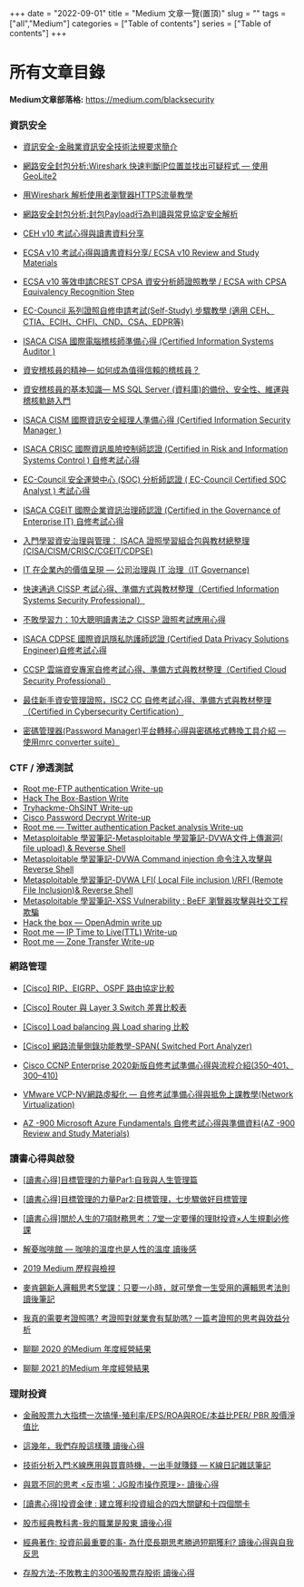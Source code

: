 +++
date = "2022-09-01"
title = "Medium 文章一覽(置頂)"
slug = "" 
tags = ["all","Medium"]
categories = ["Table of contents"]
series = ["Table of contents"]
+++

# 所有文章目錄

**Medium文章部落格:** https://medium.com/blacksecurity


### 資訊安全

- [資訊安全-金融業資訊安全技術法規要求簡介](https://medium.com/blacksecurity/資訊安全-金融業資訊安全技術法規要求簡介-d3bb8d66a308)

- [網路安全封包分析:Wireshark 快速判斷IP位置並找出可疑程式 — 使用GeoLite2](https://medium.com/blacksecurity/securityanalysiswithwireshark1-51b4a54ba483)

- [用Wireshark 解析使用者瀏覽器HTTPS流量教學](https://medium.com/blacksecurity/%E7%94%A8wireshark-%E8%A7%A3%E6%9E%90%E4%BD%BF%E7%94%A8%E8%80%85%E7%80%8F%E8%A6%BD%E5%99%A8https%E6%B5%81%E9%87%8F%E6%95%99%E5%AD%B8-8c15948f38fd)

- [網路安全封包分析:封包Payload行為判讀與常見協定安全解析](https://medium.com/blacksecurity/%E7%B6%B2%E8%B7%AF%E5%AE%89%E5%85%A8%E5%B0%81%E5%8C%85%E5%88%86%E6%9E%90-%E5%B0%81%E5%8C%85%E8%A1%8C%E7%82%BA%E5%88%A4%E8%AE%80%E8%88%87%E5%B8%B8%E8%A6%8B%E5%8D%94%E5%AE%9A%E8%A7%A3%E6%9E%90-e8687c538b20)

- [CEH v10 考試心得與讀書資料分享](https://medium.com/blacksecurity/ceh-v10-%E8%80%83%E8%A9%A6%E5%BF%83%E5%BE%97%E8%88%87%E8%AE%80%E6%9B%B8%E8%B3%87%E6%96%99%E5%88%86%E4%BA%AB-4598422fc644)

- [ECSA v10 考試心得與讀書資料分享/ ECSA v10 Review and Study Materials](https://medium.com/blacksecurity/ecsa-v10-1ec76c0eb7d4)

- [ECSA v10 等效申請CREST CPSA 資安分析師證照教學 / ECSA with CPSA Equivalency Recognition Step](https://medium.com/blacksecurity/crestcpsa-5a07e25e7da3)

- [EC-Council 系列證照自修申請考試(Self-Study) 步驟教學 (適用 CEH、CTIA、ECIH、CHFI、CND、CSA、EDPR等)](https://medium.com/blacksecurity/ec-council-selfstudy-e98c93223271)

- [ISACA CISA 國際電腦稽核師準備心得 (Certified Information Systems Auditor )](https://medium.com/blacksecurity/isaca-cisa-study-7e145bb42f02)

- [資安稽核員的精神— 如何成為值得信賴的稽核員？](https://medium.com/blacksecurity/goodauditor-134c07fdf0d0)

- [資安稽核員的基本知識— MS SQL Server (資料庫)的備份、安全性、維運與稽核軌跡入門](https://medium.com/blacksecurity/mssqlserveraudit-1eb142f5bd2d)

- [ISACA CISM 國際資訊安全經理人準備心得 (Certified Information Security Manager )](https://medium.com/blacksecurity/isaca-cism-833c4f9f8e16)

- [ISACA CRISC 國際資訊風險控制師認證 (Certified in Risk and Information Systems Control ) 自修考試心得](https://medium.com/blacksecurity/isaca-crisc-e64b1a3fda19)

- [EC-Council 安全運營中心 (SOC) 分析師認證 ( EC-Council Certified SOC Analyst ) 考試心得](https://medium.com/blacksecurity/soc-analyst-770141c5de8e)

- [ISACA CGEIT 國際企業資訊治理師認證 (Certified in the Governance of Enterprise IT) 自修考試心得](https://medium.com/blacksecurity/isaca-cgeit-cb171cf81c08)

- [入門學習資安治理與管理： ISACA 證照學習組合包與教材總整理 (CISA/CISM/CRISC/CGEIT/CDPSE)](https://medium.com/blacksecurity/cybersecurity-isaca-governance-4d81fd50ec91)

- [IT 在企業內的價值呈現 — 公司治理與 IT 治理（IT Governance)](https://medium.com/blacksecurity/it-governance-acf64c3a4580)

- [快速通過 CISSP 考試心得、準備方式與教材整理（Certified Information Systems Security Professional）](https://medium.com/blacksecurity/cissp-8ff31adf79e0)

- [不敗學習力：10大聰明讀書法之 CISSP 證照考試應用心得](https://medium.com/blacksecurity/study-methods-150492baf20f)

- [ISACA CDPSE 國際資訊隱私防護師認證 (Certified Data Privacy Solutions Engineer)自修考試心得](https://medium.com/blacksecurity/isaca-cdpse-8c6ebaeb58e3)

- [CCSP 雲端資安專家自修考試心得、準備方式與教材整理（Certified Cloud Security Professional）](https://medium.com/blacksecurity/ccsp-雲端資安專家自修考試心得-準備方式與教材整理-certified-cloud-security-professional-a3dccf22136d)

- [最佳新手資安管理證照，ISC2 CC 自修考試心得、準備方式與教材整理（Certified in Cybersecurity Certification）](https://medium.com/blacksecurity/cc-cbcfc9b842b5)

- [密碼管理器(Password Manager)平台轉移心得與密碼格式轉換工具介紹 — 使用mrc converter suite）](https://medium.com/blacksecurity/passwordmanager-21e115f2f59b)

### CTF / 滲透測試

- [Root me-FTP authentication Write-up](https://medium.com/blacksecurity/root-me-ftp-authentication-write-up-5a44532bac47)
- [Hack The Box-Bastion Write](https://medium.com/blacksecurity/hack-the-box-bastion-write-up-ecf05ae4572a)
- [Tryhackme-OhSINT Write-up](https://medium.com/blacksecurity/tryhackme-ohsint-write-up-5d6945e36756)
- [Cisco Password Decrypt Write-up](https://medium.com/blacksecurity/root-me-cisco-password-decrypt-write-up-3b4beb890a76)
- [Root me — Twitter authentication Packet analysis Write-up](https://medium.com/blacksecurity/root-me-twitter-authentication-packet-analysis-write-up-f54f146bc52d)
- [Metasploitable 學習筆記-Metasploitable 學習筆記-DVWA文件上傳漏洞( file upload) & Reverse Shell](https://medium.com/blacksecurity/metasploitable-%E5%AD%B8%E7%BF%92%E7%AD%86%E8%A8%98-web%E6%BB%B2%E9%80%8F%E6%B8%AC%E8%A9%A6%E5%9F%BA%E7%A4%8E%E8%88%87%E6%96%87%E4%BB%B6%E4%B8%8A%E5%82%B3%E6%BC%8F%E6%B4%9E-557d6392eefe)
- [Metasploitable 學習筆記-DVWA Command injection 命令注入攻擊與 Reverse Shell](https://medium.com/blacksecurity/metasploitable-dvwa-command-injection-9c092e180d0)
- [Metasploitable 學習筆記-DVWA LFI( Local File inclusion )/RFI (Remote File Inclusion)& Reverse Shell](https://medium.com/blacksecurity/metasploitable-dvwa-lfi-rfi-b4054760e1b9)
- [Metasploitable 學習筆記-XSS Vulnerability : BeEF 瀏覽器攻擊與社交工程欺騙](https://medium.com/blacksecurity/metasploitable-dvwa-xss-vulnerability-2c7c8facf5e9)
- [Hack the box — OpenAdmin write up](https://medium.com/blacksecurity/hack-the-box-openadmin-write-up-bcbab4c4b508)
- [Root me — IP Time to Live(TTL) Write-up](https://medium.com/blacksecurity/root-me-ip-time-to-live-write-up-492ca954ea6b)
- [Root me — Zone Transfer Write-up](https://medium.com/blacksecurity/root-me-dns-zone-transfer-write-up-596dc252c98b)

### 網路管理

- [[Cisco] RIP、EIGRP、OSPF 路由協定比較](https://medium.com/blacksecurity/cisco-rip-eigrp-ospf簡易比較-9ef5ae58f6d0)

- [[Cisco] Router 與 Layer 3 Switch 差異比較表](https://medium.com/blacksecurity/cisco-router-與-layer-3-switch-簡易比較-f0a5ca4fbc7a)

- [[Cisco] Load balancing 與 Load sharing 比較](https://medium.com/blacksecurity/cisco-load-balancing-與-load-sharing-比較-7e180a6ce76)

- [[Cisco] 網路流量側錄功能教學-SPAN( Switched Port Analyzer)](https://medium.com/blacksecurity/cisco-流量側錄功能-span-mirror-port-17f380e404ac)

- [Cisco CCNP Enterprise 2020新版自修考試準備心得與流程介紹(350–401、300–410)](https://medium.com/blacksecurity/cisco-ccnp-enterprise-2020-9866cbf2d050)

- [VMware VCP-NV網路虛擬化 — 自修考試準備心得與抵免上課教學(Network Virtualization)](https://medium.com/blacksecurity/vmware-network-virtualization-e52b09b526c8)

- [AZ -900 Microsoft Azure Fundamentals 自修考試心得與準備資料(AZ -900 Review and Study Materials)](https://medium.com/@kuroH/az-900-microsoft-azure-fundamentals-d0718175de65)

### 讀書心得與啟發

- [[讀書心得]目標管理的力量Par1:自我與人生管理篇](https://medium.com/blacksecurity/讀書心得-目標管理的力量-自我與人生管理-1f0707033fce)

- [[讀書心得]目標管理的力量Par2:目標管理，七步驟做好目標管理](https://medium.com/blacksecurity/讀書心得-目標管理的力量-目標管理-92020d932ca0)

- [[讀書心得]關於人生的7項財務思考：7堂一定要懂的理財投資&times;人生規劃必修課](https://medium.com/blacksecurity/讀書心得-關於人生的7項財務思考-7堂一定要懂的理財投資-人生規劃必修課-c57d7e7805af)

- [解憂咖啡館 — 咖啡的溫度也是人性的溫度 讀後感](https://medium.com/blacksecurity/%E8%A7%A3%E6%86%82%E5%92%96%E5%95%A1%E9%A4%A8-%E5%92%96%E5%95%A1%E7%9A%84%E6%BA%AB%E5%BA%A6%E4%B9%9F%E6%98%AF%E4%BA%BA%E6%80%A7%E7%9A%84%E6%BA%AB%E5%BA%A6-%E8%AE%80%E5%BE%8C%E6%84%9F-b2ef57809e9b)

- [2019 Medium 歷程與檢視](https://medium.com/blacksecurity/2019-medium-1609f1a76582)

- [麥肯錫新人邏輯思考5堂課：只要一小時，就可學會一生受用的邏輯思考法則 讀後筆記](https://medium.com/blacksecurity/beginnersonlogicalthinking-ebced3971142)

- [我真的需要考證照嗎? 考證照對就業會有幫助嗎? 一篇考證照的思考與效益分析](https://medium.com/blacksecurity/benefits-of-certifications-ec8880639df8)

- [聊聊 2020 的Medium 年度經營結果](https://medium.com/blacksecurity/kuro-2020-medium-746c09f8631b)

- [聊聊 2021 的Medium 年度經營結果](https://medium.com/blacksecurity/medium2021-a76ee341a9a3)

### 理財投資

- [金融股票九大指標一次搞懂-殖利率/EPS/ROA與ROE/本益比PER/ PBR 股價淨值比](https://medium.com/blacksecurity/金融九大指標解釋-殖利率-eps-roa與roe-本益比per-pbr-股價淨值比-6d97a9fab7ba)

- [這幾年，我們存股這樣賺 讀後心得](https://medium.com/blacksecurity/這幾年-我們存股這樣賺-讀後心得-5341ac0f1aef)

- [技術分析入門:K線應用與買賣時機，一出手就賺錢 — K線日記雜誌筆記](https://medium.com/blacksecurity/k%E7%B7%9A%E6%87%89%E7%94%A8%E8%88%87%E8%B2%B7%E8%B3%A3%E6%99%82%E6%A9%9F-%E4%B8%80%E5%87%BA%E6%89%8B%E5%B0%B1%E8%B3%BA%E9%8C%A2-k%E7%B7%9A%E6%97%A5%E8%A8%98%E9%9B%9C%E8%AA%8C%E7%AD%86%E8%A8%98-6aaf568787b7)

- [與眾不同的思考 <反市場：JG股市操作原理>- 讀後心得](https://medium.com/blacksecurity/%E8%88%87%E7%9C%BE%E4%B8%8D%E5%90%8C%E7%9A%84%E6%80%9D%E8%80%83-%E5%8F%8D%E5%B8%82%E5%A0%B4-jg%E8%82%A1%E5%B8%82%E6%93%8D%E4%BD%9C%E5%8E%9F%E7%90%86-%E8%AE%80%E5%BE%8C%E5%BF%83%E5%BE%97-990c5cb13fc3)

- [[讀書心得]投資金律 : 建立獲利投資組合的四大關鍵和十四個關卡](https://medium.com/blacksecurity/讀書心得-投資金律-建立獲利投資組合的四大關鍵和十四個關卡-9137c5e4dc69)

- [股市經典教科書-我的職業是股東 讀後心得](https://medium.com/blacksecurity/股市經典教科書-我的職業是股東-讀後心得筆記-11fe370f5ec7)

- [經典著作: 投資前最重要的事- 為什麼長期思考勝過短期獲利? 讀後心得與自我反思](https://medium.com/blacksecurity/%E7%B6%93%E5%85%B8%E8%91%97%E4%BD%9C-%E6%8A%95%E8%B3%87%E5%89%8D%E6%9C%80%E9%87%8D%E8%A6%81%E7%9A%84%E4%BA%8B-%E7%82%BA%E4%BB%80%E9%BA%BC%E9%95%B7%E6%9C%9F%E6%80%9D%E8%80%83%E5%8B%9D%E9%81%8E%E7%9F%AD%E6%9C%9F%E7%8D%B2%E5%88%A9-%E8%AE%80%E5%BE%8C%E5%BF%83%E5%BE%97%E8%88%87%E8%87%AA%E6%88%91%E5%8F%8D%E6%80%9D-9fd3503cbf8f)

- [存股方法-不敗教主的300張股票存股術 讀後心得](https://medium.com/blacksecurity/300-stocks-6efb9618c35f)

